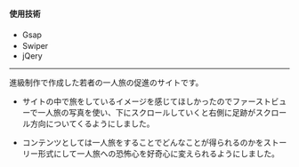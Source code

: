 #### 使用技術　　
* Gsap　　
* Swiper　　
* jQery
---
進級制作で作成した若者の一人旅の促進のサイトです。

* サイトの中で旅をしているイメージを感じてほしかったのでファーストビューで一人旅の写真を使い、下にスクロールしていくと右側に足跡がスクロール方向についてくるようにしました。

* コンテンツとしては一人旅をすることでどんなことが得られるのかをストーリー形式にして一人旅への恐怖心を好奇心に変えられるようにしました。
 
